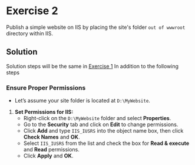 # Exercise 2
Publish a simple website on IIS by placing the site's folder `out of wwwroot` directory within IIS.

## **Solution**

Solution steps will be the same in [Exercise 1](./Examples/Hands-On-IIS/Exercise-1/Exercise-1-Solution.md) In addition to the following steps

### Ensure Proper Permissions

- Let’s assume your site folder is located at `D:\MyWebsite`.

1. **Set Permissions for IIS:**
   - Right-click on the `D:\MyWebsite` folder and select **Properties**.
   - Go to the **Security** tab and click on **Edit** to change permissions.
   - Click **Add** and type `IIS_IUSRS` into the object name box, then click **Check Names** and **OK**.
   - Select `IIS_IUSRS` from the list and check the box for **Read & execute** and **Read** permissions.
   - Click **Apply** and **OK**.

